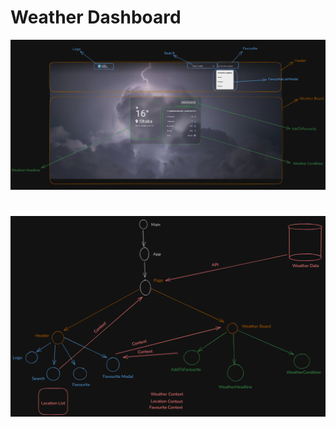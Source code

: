 # Weather Dashboard

![alt text](./src/assets/project-diagram/image.png)

#

![alt text](./src/assets/project-diagram/image1.png)
